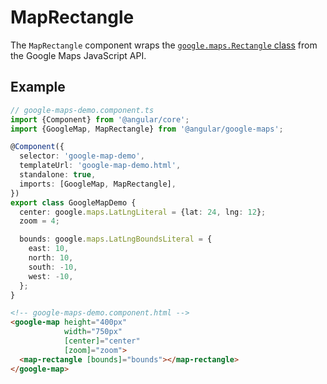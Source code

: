 # MapRectangle

The `MapRectangle` component wraps the [`google.maps.Rectangle` class](https://developers.google.com/maps/documentation/javascript/reference/polygon#Rectangle) from the Google Maps JavaScript API.

## Example

```typescript
// google-maps-demo.component.ts
import {Component} from '@angular/core';
import {GoogleMap, MapRectangle} from '@angular/google-maps';

@Component({
  selector: 'google-map-demo',
  templateUrl: 'google-map-demo.html',
  standalone: true,
  imports: [GoogleMap, MapRectangle],
})
export class GoogleMapDemo {
  center: google.maps.LatLngLiteral = {lat: 24, lng: 12};
  zoom = 4;

  bounds: google.maps.LatLngBoundsLiteral = {
    east: 10,
    north: 10,
    south: -10,
    west: -10,
  };
}
```

```html
<!-- google-maps-demo.component.html -->
<google-map height="400px"
            width="750px"
            [center]="center"
            [zoom]="zoom">
  <map-rectangle [bounds]="bounds"></map-rectangle>
</google-map>
```
